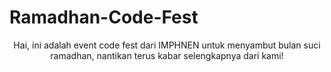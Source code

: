# Ramadhan-Code-Fest
<div align="center">
Hai, ini adalah event code fest dari IMPHNEN untuk menyambut bulan suci ramadhan, nantikan terus kabar selengkapnya dari kami!
</div>
